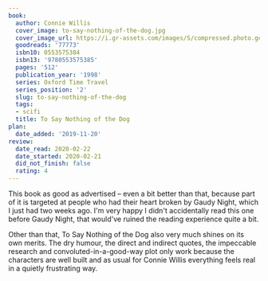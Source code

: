 ```yaml
---
book:
  author: Connie Willis
  cover_image: to-say-nothing-of-the-dog.jpg
  cover_image_url: https://i.gr-assets.com/images/S/compressed.photo.goodreads.com/books/1469410460l/77773._SY160_.jpg
  goodreads: '77773'
  isbn10: 0553575384
  isbn13: '9780553575385'
  pages: '512'
  publication_year: '1998'
  series: Oxford Time Travel
  series_position: '2'
  slug: to-say-nothing-of-the-dog
  tags:
  - scifi
  title: To Say Nothing of the Dog
plan:
  date_added: '2019-11-20'
review:
  date_read: 2020-02-22
  date_started: 2020-02-21
  did_not_finish: false
  rating: 4
---
```


This book as good as advertised – even a bit better than that, because part of it is targeted at people who had their heart broken by Gaudy Night, which I just had two weeks ago. I'm very happy I didn't accidentally read this one before Gaudy Night, that would've ruined the reading experience quite a bit.

Other than that, To Say Nothing of the Dog also very much shines on its own merits. The dry humour, the direct and indirect quotes, the impeccable research and convoluted-in-a-good-way plot only work because the characters are well built and as usual for Connie Willis everything feels real in a quietly frustrating way.
